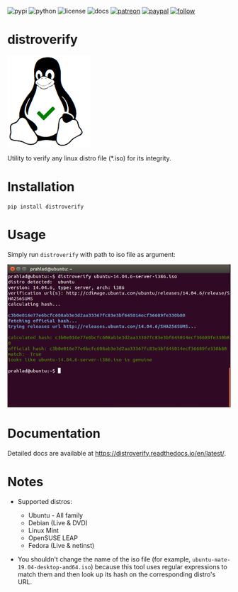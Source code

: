 ![pypi](https://img.shields.io/pypi/v/distroverify.svg)
![python](https://img.shields.io/pypi/pyversions/distroverify.svg)
![license](https://img.shields.io/github/license/prahladyeri/distroverify.svg)
![docs](https://readthedocs.org/projects/distroverify/badge/?version=latest)
[![patreon](https://img.shields.io/badge/Patreon-brown.svg?logo=patreon)](https://www.patreon.com/prahladyeri)
[![paypal](https://img.shields.io/badge/PayPal-blue.svg?logo=paypal)](https://paypal.me/prahladyeri)
[![follow](https://img.shields.io/twitter/follow/prahladyeri.svg?style=social)](https://twitter.com/prahladyeri)

# distroverify

![project logo](https://raw.githubusercontent.com/prahladyeri/distroverify/master/logo.png)

Utility to verify any linux distro file (*.iso) for its integrity.

# Installation

	pip install distroverify

# Usage

Simply run `distroverify` with path to iso file as argument:

![distroverify usage](https://raw.githubusercontent.com/prahladyeri/distroverify/master/distroverify_usage.png)

	
# Documentation

Detailed docs are available at <https://distroverify.readthedocs.io/en/latest/>.

# Notes

- Supported distros:
	* Ubuntu - All family
	* Debian (Live & DVD)
	* Linux Mint
	* OpenSUSE LEAP
	* Fedora (Live & netinst)

- You shouldn't change the name of the iso file (for example, `ubuntu-mate-19.04-desktop-amd64.iso`) because this tool uses regular expressions to match them and then look up its hash on the corresponding distro's URL.